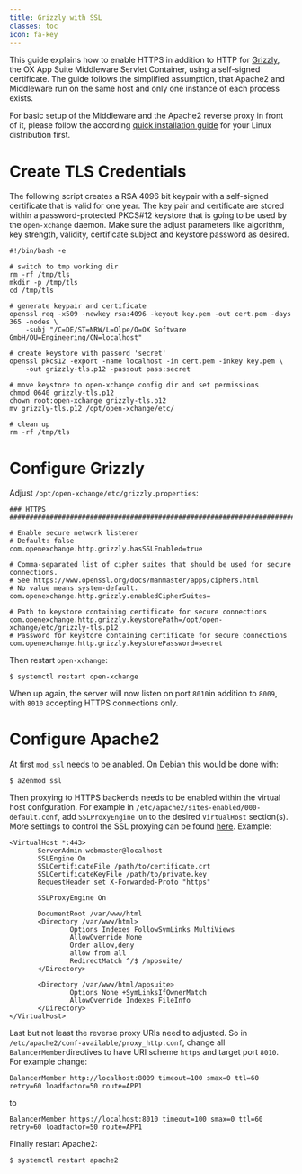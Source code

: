 ```yaml
---
title: Grizzly with SSL
classes: toc
icon: fa-key
---
```


This guide explains how to enable HTTPS in addition to HTTP for [Grizzly](https://javaee.github.io/grizzly/), the OX App Suite Middleware Servlet Container, using a self-signed certificate. The guide follows the simplified assumption, that Apache2 and Middleware run on the same host and only one instance of each process exists.

For basic setup of the Middleware and the Apache2 reverse proxy in front of it, please follow the according [quick installation guide](http://oxpedia.org/wiki/index.php?title=AppSuite:Main_Page_AppSuite#quickinstall) for your Linux distribution first.

# Create TLS Credentials

The following script creates a RSA 4096 bit keypair with a self-signed certificate that is valid for one year. The key pair and certificate are stored within a password-protected PKCS#12 keystore that is going to be used by the `open-xchange` daemon. Make sure the adjust parameters like algorithm, key strength, validity, certificate subject and keystore password as desired.

	#!/bin/bash -e

	# switch to tmp working dir
	rm -rf /tmp/tls
	mkdir -p /tmp/tls
	cd /tmp/tls
	
	# generate keypair and certificate
	openssl req -x509 -newkey rsa:4096 -keyout key.pem -out cert.pem -days 365 -nodes \
		-subj "/C=DE/ST=NRW/L=Olpe/O=OX Software GmbH/OU=Engineering/CN=localhost"
	
	# create keystore with passord 'secret'
	openssl pkcs12 -export -name localhost -in cert.pem -inkey key.pem \
		-out grizzly-tls.p12 -passout pass:secret
	
	# move keystore to open-xchange config dir and set permissions
	chmod 0640 grizzly-tls.p12
	chown root:open-xchange grizzly-tls.p12
	mv grizzly-tls.p12 /opt/open-xchange/etc/
	
	# clean up
	rm -rf /tmp/tls


# Configure Grizzly

Adjust `/opt/open-xchange/etc/grizzly.properties`:

	### HTTPS
	################################################################################
	
	# Enable secure network listener
	# Default: false
	com.openexchange.http.grizzly.hasSSLEnabled=true
	
	# Comma-separated list of cipher suites that should be used for secure connections.
	# See https://www.openssl.org/docs/manmaster/apps/ciphers.html
	# No value means system-default.
	com.openexchange.http.grizzly.enabledCipherSuites=
	
	# Path to keystore containing certificate for secure connections
	com.openexchange.http.grizzly.keystorePath=/opt/open-xchange/etc/grizzly-tls.p12
	# Password for keystore containing certificate for secure connections
	com.openexchange.http.grizzly.keystorePassword=secret

Then restart `open-xchange`:

	$ systemctl restart open-xchange

When up again, the server will now listen on port `8010`in addition to `8009`, with `8010` accepting HTTPS connections only.


# Configure Apache2

At first `mod_ssl` needs to be anabled. On Debian this would be done with:

	$ a2enmod ssl

Then proxying to HTTPS backends needs to be enabled within the virtual host confguration. For example in `/etc/apache2/sites-enabled/000-default.conf`, add `SSLProxyEngine On` to the desired `VirtualHost` section(s). More settings to control the SSL proxying can be found [here](https://httpd.apache.org/docs/2.4/mod/mod_ssl.html). Example:

	<VirtualHost *:443>
	       ServerAdmin webmaster@localhost
	       SSLEngine On
	       SSLCertificateFile /path/to/certificate.crt
	       SSLCertificateKeyFile /path/to/private.key
	       RequestHeader set X-Forwarded-Proto "https"
	
	       SSLProxyEngine On
	
	       DocumentRoot /var/www/html
	       <Directory /var/www/html>
	               Options Indexes FollowSymLinks MultiViews
	               AllowOverride None
	               Order allow,deny
	               allow from all
	               RedirectMatch ^/$ /appsuite/
	       </Directory>
	
	       <Directory /var/www/html/appsuite>
	               Options None +SymLinksIfOwnerMatch
	               AllowOverride Indexes FileInfo
	       </Directory>
	</VirtualHost>

Last but not least the reverse proxy URIs need to adjusted. So in `/etc/apache2/conf-available/proxy_http.conf`, change all `BalancerMember`directives to have URI scheme `https` and target port `8010`. For example change:

	BalancerMember http://localhost:8009 timeout=100 smax=0 ttl=60 retry=60 loadfactor=50 route=APP1

to

	BalancerMember https://localhost:8010 timeout=100 smax=0 ttl=60 retry=60 loadfactor=50 route=APP1

Finally restart Apache2:

	$ systemctl restart apache2

